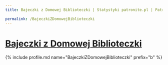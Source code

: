 ```yaml
---
title: Bajeczki z Domowej Biblioteczki | Statystyki patronite.pl | Patromierz

permalink: /BajeczkiZDomowejBiblioteczki
---
```


# [Bajeczki z Domowej Biblioteczki](https://patronite.pl/BajeczkiZDomowejBiblioteczki)

{% include profile.md name="BajeczkiZDomowejBiblioteczki" prefix="b" %}
